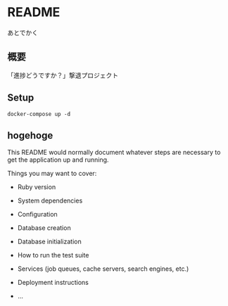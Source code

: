 # README
あとでかく

## 概要
「進捗どうですか？」撃退プロジェクト

## Setup

```
docker-compose up -d
```

## hogehoge

This README would normally document whatever steps are necessary to get the
application up and running.

Things you may want to cover:

* Ruby version

* System dependencies

* Configuration

* Database creation

* Database initialization

* How to run the test suite

* Services (job queues, cache servers, search engines, etc.)

* Deployment instructions

* ...
